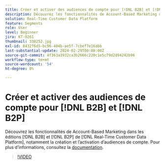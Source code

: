 ```yaml
---
title: Créer et activer des audiences de compte pour [!DNL B2B] et [!DNL B2P]
description: Découvrez les fonctionnalités de Account-Based Marketing dans les  [!DNL B2B]  et  [!DNL B2P] éditions de [!DNL Real-Time Customer Data Platform], notamment la création et l’activation d’audiences de compte.
solution: Real-Time Customer Data Platform
feature: Segments
role: User
level: Beginner
jira: KT-9261
thumbnail: 338252.jpg
exl-id: 8432f6d5-bc96-404b-ae5f-7cbef7e16abb
last-substantial-update: 2024-02-29T00:00:00Z
source-git-commit: 4f363a3932ca3b2666c220c1e5c79d2d94242b96
workflow-type: tm+mt
source-wordcount: '54'
ht-degree: 0%

---
```


# Créer et activer des audiences de compte pour [!DNL B2B] et [!DNL B2P]

Découvrez les fonctionnalités de Account-Based Marketing dans les éditions [!DNL B2B] et [!DNL B2P] de [!DNL Real-Time Customer Data Platform], notamment la création et l’activation d’audiences de compte. Pour plus d’informations, consultez la [documentation](https://experienceleague.adobe.com/docs/experience-platform/segmentation/ui/account-audiences.html).

>[!VIDEO](https://video.tv.adobe.com/v/338252?learn=on)

